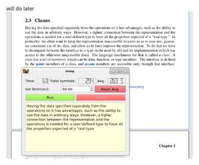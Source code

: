 will do later
![preview]

[preview]: https://github.com/mikewii/TypeCheck/raw/master/Img/preview.png
